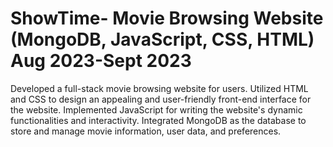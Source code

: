 # ShowTime- Movie Browsing Website (MongoDB, JavaScript, CSS, HTML) Aug 2023-Sept 2023
Developed a full-stack movie browsing website for users.
Utilized HTML and CSS to design an appealing and user-friendly front-end interface for the website. Implemented JavaScript for writing the website's dynamic functionalities and interactivity.
Integrated MongoDB as the database to store and manage movie information, user data, and preferences.
